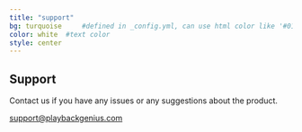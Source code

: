 ```yaml
---
title: "support"
bg: turquoise     #defined in _config.yml, can use html color like '#010101'
color: white  #text color
style: center
---
```


## Support
Contact us if you have any issues or any suggestions about the product.

support@playbackgenius.com

